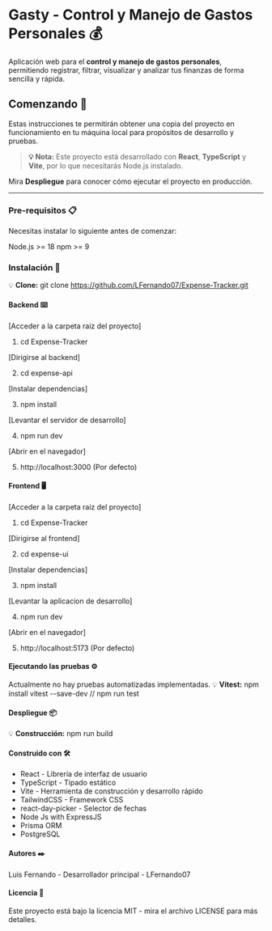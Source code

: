 # Gasty - Control y Manejo de Gastos Personales 💰

Aplicación web para el **control y manejo de gastos personales**, permitiendo registrar, filtrar, visualizar y analizar tus finanzas de forma sencilla y rápida.

## Comenzando 🚀

Estas instrucciones te permitirán obtener una copia del proyecto en funcionamiento en tu máquina local para propósitos de desarrollo y pruebas.

> **💡 Nota:** Este proyecto está desarrollado con **React**, **TypeScript** y **Vite**, por lo que necesitarás Node.js instalado.

Mira **Despliegue** para conocer cómo ejecutar el proyecto en producción.

---

### Pre-requisitos 📋

Necesitas instalar lo siguiente antes de comenzar:

Node.js >= 18
npm >= 9

### Instalación 🔧

:bulb: **Clone:** git clone https://github.com/LFernando07/Expense-Tracker.git

#### Backend ⌨️

[Acceder a la carpeta raiz del proyecto]

1. cd Expense-Tracker

[Dirigirse al backend]

2. cd expense-api

[Instalar dependencias]

3. npm install

[Levantar el servidor de desarrollo]

4. npm run dev

[Abrir en el navegador]

5. http://localhost:3000 (Por defecto)

#### Frontend 🖥️

[Acceder a la carpeta raiz del proyecto]

1. cd Expense-Tracker

[Dirigirse al frontend]

2. cd expense-ui

[Instalar dependencias]

3. npm install

[Levantar la aplicacion de desarrollo]

4. npm run dev

[Abrir en el navegador]

5. http://localhost:5173 (Por defecto)

#### Ejecutando las pruebas ⚙️

Actualmente no hay pruebas automatizadas implementadas.
:bulb: **Vitest:** npm install vitest --save-dev // npm run test

#### Despliegue 📦

:bulb: **Construcción:** npm run build

#### Construido con 🛠️

- React - Librería de interfaz de usuario
- TypeScript - Tipado estático
- Vite - Herramienta de construcción y desarrollo rápido
- TailwindCSS - Framework CSS
- react-day-picker - Selector de fechas
- Node Js with ExpressJS
- Prisma ORM
- PostgreSQL

#### Autores ✒️

Luis Fernando - Desarrollador principal - LFernando07

#### Licencia 📄

Este proyecto está bajo la licencia MIT - mira el archivo LICENSE para más detalles.
